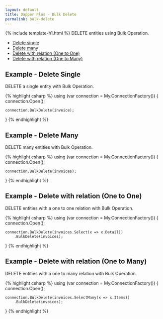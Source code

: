 ```yaml
---
layout: default
title: Dapper Plus - Bulk Delete
permalink: bulk-delete
---
```


{% include template-h1.html %}
DELETE entities using Bulk Operation.

- [Delete single](#example---delete-single)
- [Delete many](#example---delete-many)
- [Delete with relation (One to One)](#example---delete-with-relation-one-to-one)
- [Delete with relation (One to Many)](#example---delete-with-relation-one-to-many)

## Example - Delete Single
DELETE a single entity with Bulk Operation.

{% highlight csharp %}
using (var connection = My.ConnectionFactory())
{
    connection.Open();

    connection.BulkDelete(invoice);
}
{% endhighlight %}

## Example - Delete Many
DELETE many entities with Bulk Operation.

{% highlight csharp %}
using (var connection = My.ConnectionFactory())
{
    connection.Open();

    connection.BulkDelete(invoices);
}
{% endhighlight %}

## Example - Delete with relation (One to One)
DELETE entities with a one to one relation with Bulk Operation.

{% highlight csharp %}
using (var connection = My.ConnectionFactory())
{
    connection.Open();

	connection.BulkDelete(invoices.Select(x => x.Detail))
		.BulkDelete(invoices);
}
{% endhighlight %}

## Example - Delete with relation (One to Many)
DELETE entities with a one to many relation with Bulk Operation.

{% highlight csharp %}
using (var connection = My.ConnectionFactory())
{
    connection.Open();

	connection.BulkDelete(invoices.SelectMany(x => x.Items))
		.BulkDelete(invoices);
}
{% endhighlight %}
